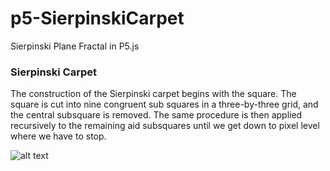 # p5-SierpinskiCarpet
Sierpinski Plane Fractal in P5.js

### Sierpinski Carpet

The construction of the Sierpinski carpet begins with the square. The square is cut into nine congruent sub squares in a three-by-three grid, and the central subsquare is removed. The same procedure is then applied recursively to the remaining aid subsquares until we get down to pixel level where we have to stop. 


![alt text](/Users/jurajklucka/Documents/SCHOOL/CS/Semester_3/Graphics-Programming/week9/Lectures/SierpinskiFractal/p5-SierpinskiFractal/fractal.png "Sierpinski Carpet")
